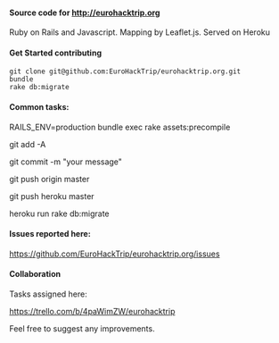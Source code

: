 #### Source code for http://eurohacktrip.org

Ruby on Rails and Javascript. Mapping by Leaflet.js. 
Served on Heroku

#### Get Started contributing

	git clone git@github.com:EuroHackTrip/eurohacktrip.org.git
	bundle
	rake db:migrate

#### Common tasks:

RAILS_ENV=production bundle exec rake assets:precompile

git add -A

git commit -m "your message"

git push origin master

git push heroku master

heroku run rake db:migrate


#### Issues reported here:

https://github.com/EuroHackTrip/eurohacktrip.org/issues

#### Collaboration
Tasks assigned here:

https://trello.com/b/4paWimZW/eurohacktrip



Feel free to suggest any improvements.